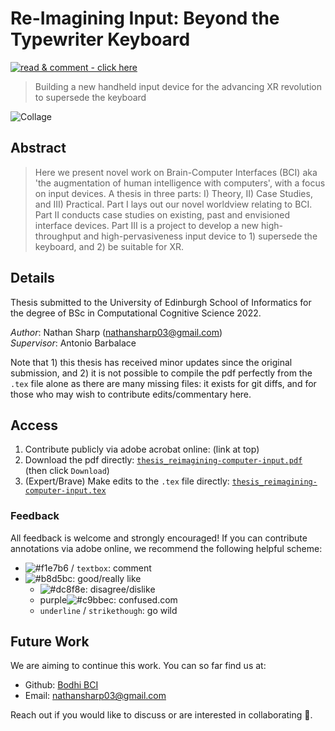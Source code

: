 <!-- TODOs
- [ ] add some emojis!
-->

# Re-Imagining Input: Beyond the Typewriter Keyboard

[![read & comment - click here](https://img.shields.io/badge/read_%26_comment-click_here-EC1C24?style=for-the-badge&logo=Adobe+Acrobat+Reader&logoColor=white)](https://acrobat.adobe.com/link/review?uri=urn:aaid:scds:US:c0905d27-960c-4743-a640-0ed3ea55c4e2 "Read and comment with adobe acrobat (online)")

> Building a new handheld input device for the advancing XR revolution to supersede the keyboard

<!-- **Thesis exploring the future of computer input. We develop theory, conduct case studies, then design and build a new input device to supersede the keyboard in the advancing XR revolution.** -->

![Collage](images/project_collage1.png?raw=true "Collage of images collected and produced for the thesis")

## Abstract
> Here we present novel work on Brain-Computer Interfaces (BCI) aka 'the augmentation of human intelligence with computers', with a focus on input devices.
> A thesis in three parts: I) Theory, II) Case Studies, and III) Practical.
> Part I lays out our novel worldview relating to BCI.
> Part II conducts case studies on existing, past and envisioned interface devices.
> Part III is a project to develop a new high-throughput and high-pervasiveness input device to 1) supersede the keyboard, and 2) be suitable for XR.

## Details 
Thesis submitted to the University of Edinburgh School of Informatics for the degree of BSc in Computational Cognitive Science 2022.

_Author_: Nathan Sharp (nathansharp03@gmail.com)  
_Supervisor_: Antonio Barbalace

Note that 1) this thesis has received minor updates since the original submission, and 2) it is not possible to compile the pdf perfectly from the `.tex` file alone as there are many missing files: it exists for git diffs, and for those who may wish to contribute edits/commentary here. 
 
## Access 
1. Contribute publicly via adobe acrobat online: (link at top)
2. Download the pdf directly: [`thesis_reimagining-computer-input.pdf`](thesis_reimagining-computer-input.pdf) (then click `Download`)
3. (Expert/Brave) Make edits to the `.tex` file directly: [`thesis_reimagining-computer-input.tex`](thesis_reimagining-computer-input.tex) 

### Feedback 
All feedback is welcome and strongly encouraged!
If you can contribute annotations via adobe online, we recommend the following helpful scheme:
 
  - ![#f1e7b6](https://via.placeholder.com/15/f1e7b6/f1e7b6.png) / `textbox`: comment
- ![#b8d5bc](https://via.placeholder.com/15/b8d5bc/b8d5bc.png): good/really like
  - ![#dc8f8e](https://via.placeholder.com/15/dc8f8e/dc8f8e.png): disagree/dislike
  - purple![#c9bbec](https://via.placeholder.com/15/c9bbec/c9bbec.png): confused.com
  - `underline` / `strikethough`: go wild

## Future Work
We are aiming to continue this work. You can so far find us at:
- Github: [Bodhi BCI](https://github.com/bodhiBCI)
- Email: nathansharp03@gmail.com
 
Reach out if you would like to discuss or are interested in collaborating :wave:.

